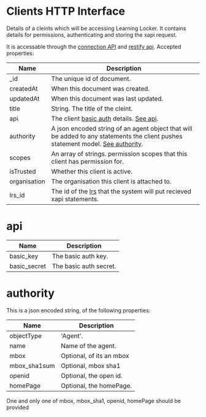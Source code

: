 ---
---

# Clients HTTP Interface

Details of a cleints which will be accessing Learning Locker. It contains details for permissions, authenticating and storing the xapi request.

It is accessable through the [connection API](/http-connection) and [restify api](/http-models). Accepted properties:

Name | Description
--- | ---
_id | The unique id of document.
createdAt | When this document was created.
updatedAt | When this document was last updated.
title | String. The title of the cleint.
api | The client [basic auth](https://en.wikipedia.org/wiki/Basic_access_authentication) details. [See api](#api).
authority | A json encoded string of an agent object that will be added to any statements the client pushes statement model. [See authority](#authority).
scopes | An array of strings. permission scopes that this client has permission for.
isTrusted | Whether this client is active. 
organisation | The organisation this client is attached to.
lrs_id | The id of the [lrs](/lrs) that the system will put recieved xapi statements.

# api

Name | Description
--- | ---
basic_key | The basic auth key.
basic_secret | The basic auth secret.

# authority

This is a json encoded string, of the following properties:

Name | Description
--- | ---
objectType | 'Agent'.
name | Name of the agent.
mbox | Optional, of its an mbox
mbox_sha1sum | Optional, mbox sha1
openid | Optional, the open id.
homePage | Optional, the homePage.

One and only one of mbox, mbox_sha1, openid, homePage should be provided